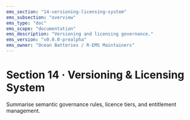 ```yaml
---
ems_section: "14-versioning-licensing-system"
ems_subsection: "overview"
ems_type: "doc"
ems_scope: "documentation"
ems_description: "Versioning and licensing governance."
ems_version: "v0.0.0-prealpha"
ems_owner: "Ocean Batteries / R-EMS Maintainers"
---
```


# Section 14 · Versioning & Licensing System

Summarise semantic governance rules, licence tiers, and entitlement management.
